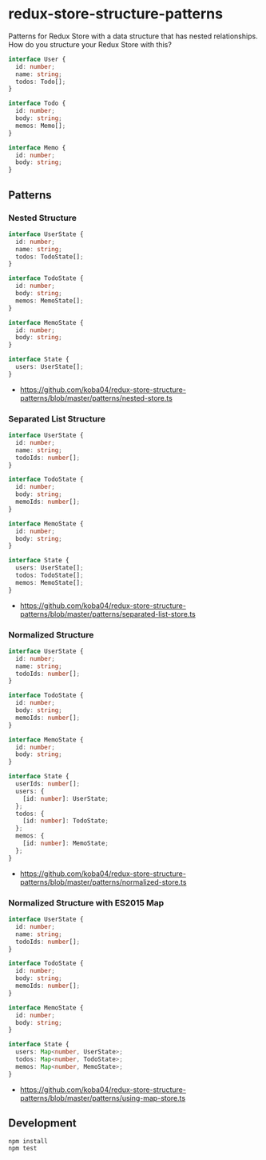 # redux-store-structure-patterns

Patterns for Redux Store with a data structure that has nested relationships.
How do you structure your Redux Store with this?

```ts
interface User {
  id: number;
  name: string;
  todos: Todo[];
}

interface Todo {
  id: number;
  body: string;
  memos: Memo[];
}

interface Memo {
  id: number;
  body: string;
}
```

## Patterns

### Nested Structure

```ts
interface UserState {
  id: number;
  name: string;
  todos: TodoState[];
}

interface TodoState {
  id: number;
  body: string;
  memos: MemoState[];
}

interface MemoState {
  id: number;
  body: string;
}

interface State {
  users: UserState[];
}
```

- https://github.com/koba04/redux-store-structure-patterns/blob/master/patterns/nested-store.ts

### Separated List Structure

```ts
interface UserState {
  id: number;
  name: string;
  todoIds: number[];
}

interface TodoState {
  id: number;
  body: string;
  memoIds: number[];
}

interface MemoState {
  id: number;
  body: string;
}

interface State {
  users: UserState[];
  todos: TodoState[];
  memos: MemoState[];
}
```

- https://github.com/koba04/redux-store-structure-patterns/blob/master/patterns/separated-list-store.ts

### Normalized Structure

```ts
interface UserState {
  id: number;
  name: string;
  todoIds: number[];
}

interface TodoState {
  id: number;
  body: string;
  memoIds: number[];
}

interface MemoState {
  id: number;
  body: string;
}

interface State {
  userIds: number[];
  users: {
    [id: number]: UserState;
  };
  todos: {
    [id: number]: TodoState;
  };
  memos: {
    [id: number]: MemoState;
  };
}
```

- https://github.com/koba04/redux-store-structure-patterns/blob/master/patterns/normalized-store.ts

### Normalized Structure with ES2015 Map

```ts
interface UserState {
  id: number;
  name: string;
  todoIds: number[];
}

interface TodoState {
  id: number;
  body: string;
  memoIds: number[];
}

interface MemoState {
  id: number;
  body: string;
}

interface State {
  users: Map<number, UserState>;
  todos: Map<number, TodoState>;
  memos: Map<number, MemoState>;
}
```

- https://github.com/koba04/redux-store-structure-patterns/blob/master/patterns/using-map-store.ts

## Development

```
npm install
npm test
```
